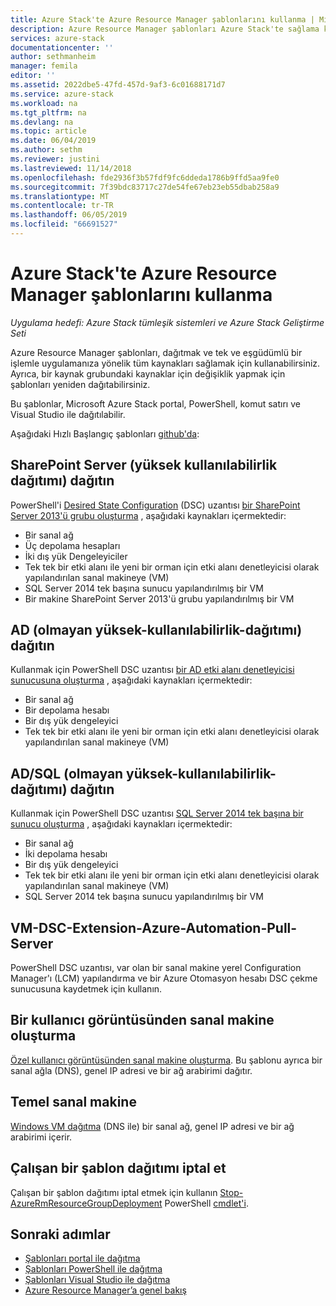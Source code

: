 ```yaml
---
title: Azure Stack'te Azure Resource Manager şablonlarını kullanma | Microsoft Docs
description: Azure Resource Manager şablonları Azure Stack'te sağlama kaynakları kullanmayı öğrenin.
services: azure-stack
documentationcenter: ''
author: sethmanheim
manager: femila
editor: ''
ms.assetid: 2022dbe5-47fd-457d-9af3-6c01688171d7
ms.service: azure-stack
ms.workload: na
ms.tgt_pltfrm: na
ms.devlang: na
ms.topic: article
ms.date: 06/04/2019
ms.author: sethm
ms.reviewer: justini
ms.lastreviewed: 11/14/2018
ms.openlocfilehash: fde2936f3b57fdf9fc6ddeda1786b9ffd5aa9fe0
ms.sourcegitcommit: 7f39bdc83717c27de54fe67eb23eb55dbab258a9
ms.translationtype: MT
ms.contentlocale: tr-TR
ms.lasthandoff: 06/05/2019
ms.locfileid: "66691527"
---
```

# <a name="use-azure-resource-manager-templates-in-azure-stack"></a>Azure Stack'te Azure Resource Manager şablonlarını kullanma

*Uygulama hedefi: Azure Stack tümleşik sistemleri ve Azure Stack Geliştirme Seti*

Azure Resource Manager şablonları, dağıtmak ve tek ve eşgüdümlü bir işlemle uygulamanıza yönelik tüm kaynakları sağlamak için kullanabilirsiniz. Ayrıca, bir kaynak grubundaki kaynaklar için değişiklik yapmak için şablonları yeniden dağıtabilirsiniz.

Bu şablonlar, Microsoft Azure Stack portal, PowerShell, komut satırı ve Visual Studio ile dağıtılabilir.

Aşağıdaki Hızlı Başlangıç şablonları [github'da](https://aka.ms/azurestackgithub):

## <a name="deploy-sharepoint-server-non-high-availability-deployment"></a>SharePoint Server (yüksek kullanılabilirlik dağıtımı) dağıtın

PowerShell'i [Desired State Configuration](/powershell/dsc/overview/overview) (DSC) uzantısı [bir SharePoint Server 2013'ü grubu oluşturma](https://github.com/Azure/AzureStack-QuickStart-Templates/tree/master/sharepoint-2013-non-ha) , aşağıdaki kaynakları içermektedir:

* Bir sanal ağ
* Üç depolama hesapları
* İki dış yük Dengeleyiciler
* Tek tek bir etki alanı ile yeni bir orman için etki alanı denetleyicisi olarak yapılandırılan sanal makineye (VM)
* SQL Server 2014 tek başına sunucu yapılandırılmış bir VM
* Bir makine SharePoint Server 2013'ü grubu yapılandırılmış bir VM

## <a name="deploy-ad-non-high-availability-deployment"></a>AD (olmayan yüksek-kullanılabilirlik-dağıtımı) dağıtın

Kullanmak için PowerShell DSC uzantısı [bir AD etki alanı denetleyicisi sunucusuna oluşturma](https://github.com/Azure/AzureStack-QuickStart-Templates/tree/master/ad-non-ha) , aşağıdaki kaynakları içermektedir:

* Bir sanal ağ
* Bir depolama hesabı
* Bir dış yük dengeleyici
* Tek tek bir etki alanı ile yeni bir orman için etki alanı denetleyicisi olarak yapılandırılan sanal makineye (VM)

## <a name="deploy-adsql-non-high-availability-deployment"></a>AD/SQL (olmayan yüksek-kullanılabilirlik-dağıtımı) dağıtın

Kullanmak için PowerShell DSC uzantısı [SQL Server 2014 tek başına bir sunucu oluşturma](https://github.com/Azure/AzureStack-QuickStart-Templates/tree/master/sql-2014-non-ha) , aşağıdaki kaynakları içermektedir:

* Bir sanal ağ
* İki depolama hesabı
* Bir dış yük dengeleyici
* Tek tek bir etki alanı ile yeni bir orman için etki alanı denetleyicisi olarak yapılandırılan sanal makineye (VM)
* SQL Server 2014 tek başına sunucu yapılandırılmış bir VM

## <a name="vm-dsc-extension-azure-automation-pull-server"></a>VM-DSC-Extension-Azure-Automation-Pull-Server

PowerShell DSC uzantısı, var olan bir sanal makine yerel Configuration Manager'ı (LCM) yapılandırma ve bir Azure Otomasyon hesabı DSC çekme sunucusuna kaydetmek için kullanın.

## <a name="create-a-virtual-machine-from-a-user-image"></a>Bir kullanıcı görüntüsünden sanal makine oluşturma

[Özel kullanıcı görüntüsünden sanal makine oluşturma](https://github.com/Azure/AzureStack-QuickStart-Templates/tree/master/101-vm-create-from-customimage). Bu şablonu ayrıca bir sanal ağla (DNS), genel IP adresi ve bir ağ arabirimi dağıtır.

## <a name="basic-virtual-machine"></a>Temel sanal makine

[Windows VM dağıtma](https://github.com/Azure/AzureStack-QuickStart-Templates/tree/master/101-simple-windows-vm) (DNS ile) bir sanal ağ, genel IP adresi ve bir ağ arabirimi içerir.

## <a name="cancel-a-running-template-deployment"></a>Çalışan bir şablon dağıtımı iptal et

Çalışan bir şablon dağıtımı iptal etmek için kullanın [Stop-AzureRmResourceGroupDeployment](/powershell/module/azurerm.resources/stop-azurermresourcegroupdeployment) PowerShell [cmdlet'i](/powershell/developer/cmdlet/cmdlet-overview).

## <a name="next-steps"></a>Sonraki adımlar

* [Şablonları portal ile dağıtma](azure-stack-deploy-template-portal.md)
* [Şablonları PowerShell ile dağıtma](azure-stack-deploy-template-powershell.md)
* [Şablonları Visual Studio ile dağıtma](azure-stack-deploy-template-visual-studio.md)
* [Azure Resource Manager’a genel bakış](/azure/azure-resource-manager/resource-group-overview)
